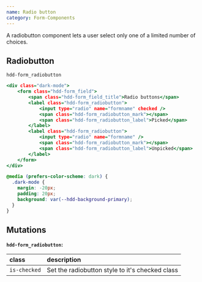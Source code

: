 ```yaml
---
name: Radio button
category: Form-Components
---
```


A radiobutton component lets a user select only one of a limited number of choices. 


## Radiobutton
`hdd-form_radiobutton`

```radiobutton.html
<div class="dark-mode">
    <form class="hdd-form_field">
        <span class="hdd-form_field_title">Radio buttons</span>
        <label class="hdd-form_radiobutton">
            <input type="radio" name="formname" checked />
            <span class="hdd-form_radiobutton_mark"></span>
            <span class="hdd-form_radiobutton_label">Picked</span>
        </label>
        <label class="hdd-form_radiobutton">
            <input type="radio" name="formname" />
            <span class="hdd-form_radiobutton_mark"></span>
            <span class="hdd-form_radiobutton_label">Unpicked</span>
        </label>
    </form>
</div>
```

```radiobutton.css hidden
@media (prefers-color-scheme: dark) {
  .dark-mode {
    margin: -20px;
    padding: 20px;
    background: var(--hdd-background-primary);
  }
}
```

## Mutations
**`hdd-form_radiobutton`:**

| class | description|
| :--- | :--- |
| `is-checked` | Set the radiobutton style to it's checked class |